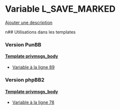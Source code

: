 # Variable L_SAVE_MARKED
[Ajouter une description](https://fa-tvars.appspot.com/L_SAVE_MARKED)

n## Utilisations dans les templates

### Version PunBB

#### [Template privmsgs_body](punbb/privmsgs_body.md)
* [Variable à la ligne 89](../punbb/privmsgs_body.tpl#L89)

### Version phpBB2

#### [Template privmsgs_body](subsilver/privmsgs_body.md)
* [Variable à la ligne 78](../subsilver/privmsgs_body.tpl#L78)